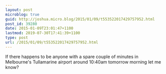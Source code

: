 ```yaml
---
layout: post
microblog: true
guid: http://joshua.micro.blog/2015/01/09/t553522017429757952.html
post_id: 39280
date: 2015-01-09T23:01:47+1100
lastmod: 2019-07-30T17:41:39+1100
type: post
url: /2015/01/09/t553522017429757952.html
---
```

If there happens to be anyone with a spare couple of minutes in Melbourne's Tullamarine airport around 10:40am tomorrow morning let me know?
